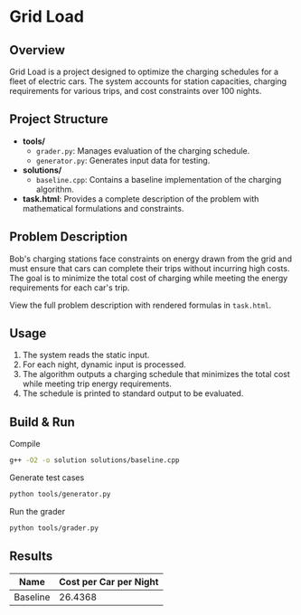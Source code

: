 # Grid Load

## Overview

Grid Load is a project designed to optimize the charging schedules for a fleet of electric cars. The system accounts for station capacities, charging requirements for various trips, and cost constraints over 100 nights.

## Project Structure

- **tools/**
  - `grader.py`: Manages evaluation of the charging schedule.
  - `generator.py`: Generates input data for testing.
- **solutions/**
  - `baseline.cpp`: Contains a baseline implementation of the charging algorithm.
- **task.html**: Provides a complete description of the problem with mathematical formulations and constraints.

## Problem Description

Bob's charging stations face constraints on energy drawn from the grid and must ensure that cars can complete their trips without incurring high costs.  
The goal is to minimize the total cost of charging while meeting the energy requirements for each car's trip.

View the full problem description with rendered formulas in `task.html`.

## Usage

1. The system reads the static input.
2. For each night, dynamic input is processed.
3. The algorithm outputs a charging schedule that minimizes the total cost while meeting trip energy requirements.
4. The schedule is printed to standard output to be evaluated.

## Build & Run

Compile

```bash
g++ -O2 -o solution solutions/baseline.cpp
```

Generate test cases

```bash
python tools/generator.py
```

Run the grader

```bash
python tools/grader.py
```

## Results

| Name         | Cost per Car per Night |
|--------------|-------------------------|
| Baseline     |                  26.4368|
